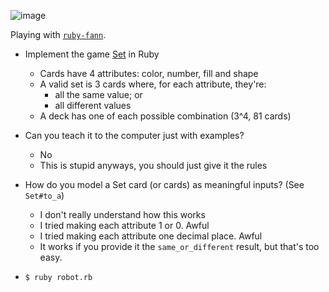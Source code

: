 ![image](https://cloud.githubusercontent.com/assets/2231765/6415378/9d542262-be53-11e4-9165-688634d07297.png)


Playing with [`ruby-fann`](https://github.com/tangledpath/ruby-fann).

- Implement the game [Set](http://www.setgame.com/) in Ruby
  - Cards have 4 attributes: color, number, fill and shape
  - A valid set is 3 cards where, for each attribute, they're:
    - all the same value; or
    - all different values
  - A deck has one of each possible combination (3^4, 81 cards)

- Can you teach it to the computer just with examples?
  - No
  - This is stupid anyways, you should just give it the rules

- How do you model a Set card (or cards) as meaningful inputs? (See `Set#to_a`)
  - I don't really understand how this works
  - I tried making each attribute 1 or 0. Awful
  - I tried making each attribute one decimal place. Awful
  - It works if you provide it the `same_or_different` result, but that's too easy.

- `$ ruby robot.rb`
